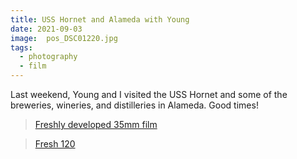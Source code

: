 ```yaml
---
title: USS Hornet and Alameda with Young
date: 2021-09-03
image:  pos_DSC01220.jpg
tags:
  - photography
  - film
---
```


Last weekend, Young and I visited the USS Hornet and some of the breweries, wineries, and distilleries in Alameda.  Good times!

<v-img src="pos_DSC01269.jpg" alt="bar" :dirp="dir"></v-img>
<v-img src="pos_DSC01266.jpg" alt="bar" :dirp="dir"></v-img>
<v-img src="pos_DSC01272.jpg" alt="bar" :dirp="dir"></v-img>
<v-img src="pos_DSC01270.jpg" alt="bar" :dirp="dir"></v-img>
<!--<v-img src="pos_DSC01235.jpg" alt="bar" :dirp="dir"></v-img>-->
<v-img src="pos_DSC01233.jpg" alt="bar" :dirp="dir"></v-img>
<v-img src="pos_DSC01231.jpg" alt="bar" :dirp="dir"></v-img>
<v-img src="pos_DSC01222.jpg" alt="bar" :dirp="dir"></v-img>
<v-img src="pos_DSC01220.jpg" alt="bar" :dirp="dir"></v-img>
<v-img src="pos_DSC01218.jpg" alt="bar" :dirp="dir"></v-img>
<v-img src="pos_DSC01237.jpg" alt="bar" :dirp="dir"></v-img>


<blockquote class="imgur-embed-pub" lang="en" data-id="a/HphFJyD"  ><a href="//imgur.com/a/HphFJyD">Freshly developed 35mm film</a></blockquote><script async src="//s.imgur.com/min/embed.js" charset="utf-8"></script>


<blockquote class="imgur-embed-pub" lang="en" data-id="a/GvzExSk"  ><a href="//imgur.com/a/GvzExSk">Fresh 120</a></blockquote><script async src="//s.imgur.com/min/embed.js" charset="utf-8"></script>